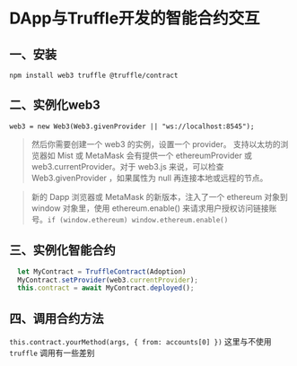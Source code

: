 # DApp与Truffle开发的智能合约交互

## 一、安装
`npm install web3 truffle @truffle/contract`

##  二、实例化web3
`web3 = new Web3(Web3.givenProvider || "ws://localhost:8545");`
> 然后你需要创建一个 web3 的实例，设置一个 provider。 支持以太坊的浏览器如 Mist 或 MetaMask 会有提供一个 ethereumProvider 或 web3.currentProvider。对于 web3.js 来说，可以检查 Web3.givenProvider ，如果属性为 null 再连接本地或远程的节点。

> 新的 Dapp 浏览器或 MetaMask 的新版本，注入了一个 ethereum 对象到 window 对象里，使用 ethereum.enable() 来请求用户授权访问链接账号。`if (window.ethereum) window.ethereum.enable()`

## 三、实例化智能合约
```js
  let MyContract = TruffleContract(Adoption)
  MyContract.setProvider(web3.currentProvider);
  this.contract = await MyContract.deployed();
```

## 四、调用合约方法
`this.contract.yourMethod(args, { from: accounts[0] })` 这里与不使用 `truffle` 调用有一些差别